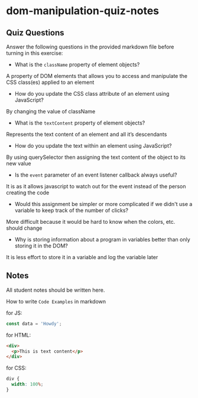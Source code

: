 # dom-manipulation-quiz-notes

## Quiz Questions

Answer the following questions in the provided markdown file before turning in this exercise:

- What is the `className` property of element objects?

A property of DOM elements that allows you to access and manipulate the CSS class(es) applied to an element

- How do you update the CSS class attribute of an element using JavaScript?

By changing the value of className

- What is the `textContent` property of element objects?

Represents the text content of an element and all it’s descendants

- How do you update the text within an element using JavaScript?

By using querySelector then assigning the text content of the object to its new value

- Is the `event` parameter of an event listener callback always useful?

It is as it allows javascript to watch out for the event instead of the person creating the code

- Would this assignment be simpler or more complicated if we didn't use a variable to keep track of the number of clicks?

More difficult because it would be hard to know when the colors, etc. should change

- Why is storing information about a program in variables better than only storing it in the DOM?

It is less effort to store it in a variable and log the variable later

## Notes

All student notes should be written here.

How to write `Code Examples` in markdown

for JS:

```javascript
const data = 'Howdy';
```

for HTML:

```html
<div>
  <p>This is text content</p>
</div>
```

for CSS:

```css
div {
  width: 100%;
}
```
